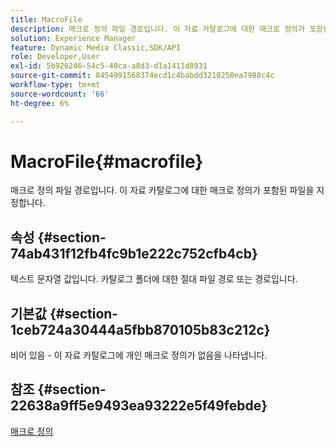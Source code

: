 ```yaml
---
title: MacroFile
description: 매크로 정의 파일 경로입니다. 이 자료 카탈로그에 대한 매크로 정의가 포함된 파일을 지정합니다.
solution: Experience Manager
feature: Dynamic Media Classic,SDK/API
role: Developer,User
exl-id: 5b926246-54c5-40ca-a8d3-d1a1411d8931
source-git-commit: 8454991568374ecd1c4babdd3210250ea7988c4c
workflow-type: tm+mt
source-wordcount: '66'
ht-degree: 6%

---
```


# MacroFile{#macrofile}

매크로 정의 파일 경로입니다. 이 자료 카탈로그에 대한 매크로 정의가 포함된 파일을 지정합니다.

## 속성 {#section-74ab431f12fb4fc9b1e222c752cfb4cb}

텍스트 문자열 값입니다. 카탈로그 폴더에 대한 절대 파일 경로 또는 경로입니다.

## 기본값 {#section-1ceb724a30444a5fbb870105b83c212c}

비어 있음 - 이 자료 카탈로그에 개인 매크로 정의가 없음을 나타냅니다.

## 참조 {#section-22638a9ff5e9493ea93222e5f49febde}

[매크로 정의](../../../../../ir-api/material-cat/image-rendering-api-ref/c-ir-material-catalog/c-ir-macro-definition-reference/c-ir-macro-definition-reference.md#concept-477b77fa187147bfa55fa67134d4a453)

